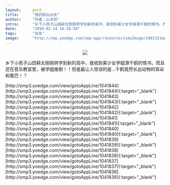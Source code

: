 ```yaml
---
layout:     post
title:      "我的狐仙女友"
author:     "作者：山木铃"
intro:      "乡下小孩子山田耕太刚刚转学到新的高中，就收到美少女学姐源千鹤的情书。而且还在音乐教室里，被学姐推倒！！但是最让人惊讶的是…千鹤竟然长出动物的耳朵和尾巴！？"
date:       "2018-02-14 16:56:58"
tags:       "女友"
image:      "http://smp.yoedge.com/smp-app/resource/viewImage/1001323appline.png"
---
```

<div style="text-align: center">
<p><img src="http://smp.yoedge.com/smp-app/resource/viewImage/1001323appline.png"/></p>
</div>
<p class="post-meta">
<span>乡下小孩子山田耕太刚刚转学到新的高中，就收到美少女学姐源千鹤的情书。而且还在音乐教室里，被学姐推倒！！但是最让人惊讶的是…千鹤竟然长出动物的耳朵和尾巴！？</span>
</p>
[http://smp3.yoedge.com/view/gotoAppLine/1041844](http://smp3.yoedge.com/view/gotoAppLine/1041844){:target="_blank"}
[http://smp3.yoedge.com/view/gotoAppLine/1041843](http://smp3.yoedge.com/view/gotoAppLine/1041843){:target="_blank"}
[http://smp3.yoedge.com/view/gotoAppLine/1041842](http://smp3.yoedge.com/view/gotoAppLine/1041842){:target="_blank"}
[http://smp3.yoedge.com/view/gotoAppLine/1041841](http://smp3.yoedge.com/view/gotoAppLine/1041841){:target="_blank"}
[http://smp3.yoedge.com/view/gotoAppLine/1041840](http://smp3.yoedge.com/view/gotoAppLine/1041840){:target="_blank"}
[http://smp3.yoedge.com/view/gotoAppLine/1041839](http://smp3.yoedge.com/view/gotoAppLine/1041839){:target="_blank"}
[http://smp3.yoedge.com/view/gotoAppLine/1041838](http://smp3.yoedge.com/view/gotoAppLine/1041838){:target="_blank"}
[http://smp3.yoedge.com/view/gotoAppLine/1041837](http://smp3.yoedge.com/view/gotoAppLine/1041837){:target="_blank"}
[http://smp3.yoedge.com/view/gotoAppLine/1041836](http://smp3.yoedge.com/view/gotoAppLine/1041836){:target="_blank"}



